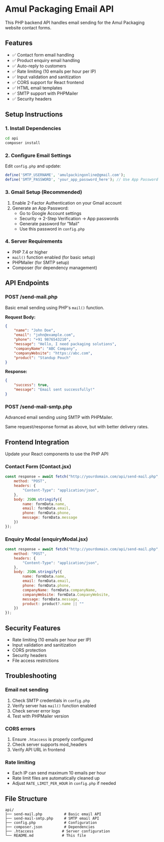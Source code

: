 # Amul Packaging Email API

This PHP backend API handles email sending for the Amul Packaging website contact forms.

## Features

- ✅ Contact form email handling
- ✅ Product enquiry email handling
- ✅ Auto-reply to customers
- ✅ Rate limiting (10 emails per hour per IP)
- ✅ Input validation and sanitization
- ✅ CORS support for React frontend
- ✅ HTML email templates
- ✅ SMTP support with PHPMailer
- ✅ Security headers

## Setup Instructions

### 1. Install Dependencies

```bash
cd api
composer install
```

### 2. Configure Email Settings

Edit `config.php` and update:

```php
define('SMTP_USERNAME', 'amulpackingonline@gmail.com');
define('SMTP_PASSWORD', 'your_app_password_here'); // Use App Password for Gmail
```

### 3. Gmail Setup (Recommended)

1. Enable 2-Factor Authentication on your Gmail account
2. Generate an App Password:
   - Go to Google Account settings
   - Security → 2-Step Verification → App passwords
   - Generate password for "Mail"
   - Use this password in `config.php`

### 4. Server Requirements

- PHP 7.4 or higher
- `mail()` function enabled (for basic setup)
- PHPMailer (for SMTP setup)
- Composer (for dependency management)

## API Endpoints

### POST /send-mail.php
Basic email sending using PHP's `mail()` function.

**Request Body:**
```json
{
    "name": "John Doe",
    "email": "john@example.com",
    "phone": "+91 9876543210",
    "message": "Hello, I need packaging solutions",
    "companyName": "ABC Company",
    "companyWebsite": "https://abc.com",
    "product": "Standup Pouch"
}
```

**Response:**
```json
{
    "success": true,
    "message": "Email sent successfully!"
}
```

### POST /send-mail-smtp.php
Advanced email sending using SMTP with PHPMailer.

Same request/response format as above, but with better delivery rates.

## Frontend Integration

Update your React components to use the PHP API:

### Contact Form (Contact.jsx)
```javascript
const response = await fetch("http://yourdomain.com/api/send-mail.php", {
    method: "POST",
    headers: {
        "Content-Type": "application/json",
    },
    body: JSON.stringify({
        name: formData.name,
        email: formData.email,
        phone: formData.phone,
        message: formData.message
    })
});
```

### Enquiry Modal (enquiryModal.jsx)
```javascript
const response = await fetch("http://yourdomain.com/api/send-mail.php", {
    method: "POST",
    headers: {
        "Content-Type": "application/json",
    },
    body: JSON.stringify({
        name: formData.name,
        email: formData.email,
        phone: formData.phone,
        companyName: formData.companyName,
        companyWebsite: formData.CompanyWebsite,
        message: formData.message,
        product: product?.name || ""
    })
});
```

## Security Features

- Rate limiting (10 emails per hour per IP)
- Input validation and sanitization
- CORS protection
- Security headers
- File access restrictions

## Troubleshooting

### Email not sending
1. Check SMTP credentials in `config.php`
2. Verify server has `mail()` function enabled
3. Check server error logs
4. Test with PHPMailer version

### CORS errors
1. Ensure `.htaccess` is properly configured
2. Check server supports mod_headers
3. Verify API URL in frontend

### Rate limiting
- Each IP can send maximum 10 emails per hour
- Rate limit files are automatically cleaned up
- Adjust `RATE_LIMIT_PER_HOUR` in `config.php` if needed

## File Structure

```
api/
├── send-mail.php          # Basic email API
├── send-mail-smtp.php     # SMTP email API
├── config.php             # Configuration
├── composer.json          # Dependencies
├── .htaccess             # Server configuration
└── README.md             # This file
```
